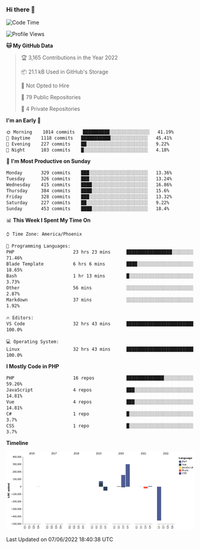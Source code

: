 ### Hi there 👋

<!--START_SECTION:waka-->
![Code Time](http://img.shields.io/badge/Code%20Time-0%20secs-blue)

![Profile Views](http://img.shields.io/badge/Profile%20Views-0-blue)

**🐱 My GitHub Data** 

> 🏆 3,165 Contributions in the Year 2022
 > 
> 📦 21.1 kB Used in GitHub's Storage 
 > 
> 🚫 Not Opted to Hire
 > 
> 📜 79 Public Repositories 
 > 
> 🔑 4 Private Repositories  
 > 
**I'm an Early 🐤** 

```text
🌞 Morning    1014 commits   ██████████░░░░░░░░░░░░░░░   41.19% 
🌆 Daytime    1118 commits   ███████████░░░░░░░░░░░░░░   45.41% 
🌃 Evening    227 commits    ██░░░░░░░░░░░░░░░░░░░░░░░   9.22% 
🌙 Night      103 commits    █░░░░░░░░░░░░░░░░░░░░░░░░   4.18%

```
📅 **I'm Most Productive on Sunday** 

```text
Monday       329 commits    ███░░░░░░░░░░░░░░░░░░░░░░   13.36% 
Tuesday      326 commits    ███░░░░░░░░░░░░░░░░░░░░░░   13.24% 
Wednesday    415 commits    ████░░░░░░░░░░░░░░░░░░░░░   16.86% 
Thursday     384 commits    ████░░░░░░░░░░░░░░░░░░░░░   15.6% 
Friday       328 commits    ███░░░░░░░░░░░░░░░░░░░░░░   13.32% 
Saturday     227 commits    ██░░░░░░░░░░░░░░░░░░░░░░░   9.22% 
Sunday       453 commits    ████░░░░░░░░░░░░░░░░░░░░░   18.4%

```


📊 **This Week I Spent My Time On** 

```text
⌚︎ Time Zone: America/Phoenix

💬 Programming Languages: 
PHP                      23 hrs 23 mins      █████████████████░░░░░░░░   71.46% 
Blade Template           6 hrs 6 mins        ████░░░░░░░░░░░░░░░░░░░░░   18.65% 
Bash                     1 hr 13 mins        █░░░░░░░░░░░░░░░░░░░░░░░░   3.73% 
Other                    56 mins             ░░░░░░░░░░░░░░░░░░░░░░░░░   2.87% 
Markdown                 37 mins             ░░░░░░░░░░░░░░░░░░░░░░░░░   1.92%

🔥 Editors: 
VS Code                  32 hrs 43 mins      █████████████████████████   100.0%

💻 Operating System: 
Linux                    32 hrs 43 mins      █████████████████████████   100.0%

```

**I Mostly Code in PHP** 

```text
PHP                      16 repos            ██████████████░░░░░░░░░░░   59.26% 
JavaScript               4 repos             ███░░░░░░░░░░░░░░░░░░░░░░   14.81% 
Vue                      4 repos             ███░░░░░░░░░░░░░░░░░░░░░░   14.81% 
C#                       1 repo              █░░░░░░░░░░░░░░░░░░░░░░░░   3.7% 
CSS                      1 repo              █░░░░░░░░░░░░░░░░░░░░░░░░   3.7%

```


**Timeline**

![Chart not found](https://raw.githubusercontent.com/mikebronner/mikebronner/master/charts/bar_graph.png) 


 Last Updated on 07/06/2022 18:40:38 UTC
<!--END_SECTION:waka-->

<!--
**mikebronner/mikebronner** is a ✨ _special_ ✨ repository because its `README.md` (this file) appears on your GitHub profile.

Here are some ideas to get you started:

- 🔭 I’m currently working on ...
- 🌱 I’m currently learning ...
- 👯 I’m looking to collaborate on ...
- 🤔 I’m looking for help with ...
- 💬 Ask me about ...
- 📫 How to reach me: ...
- 😄 Pronouns: ...
- ⚡ Fun fact: ...
-->
